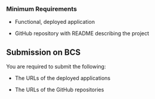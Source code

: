 

### Minimum Requirements

* Functional, deployed application

* GitHub repository with README describing the project


## Submission on BCS

You are required to submit the following:

* The URLs of the deployed applications

* The URLs of the GitHub repositories